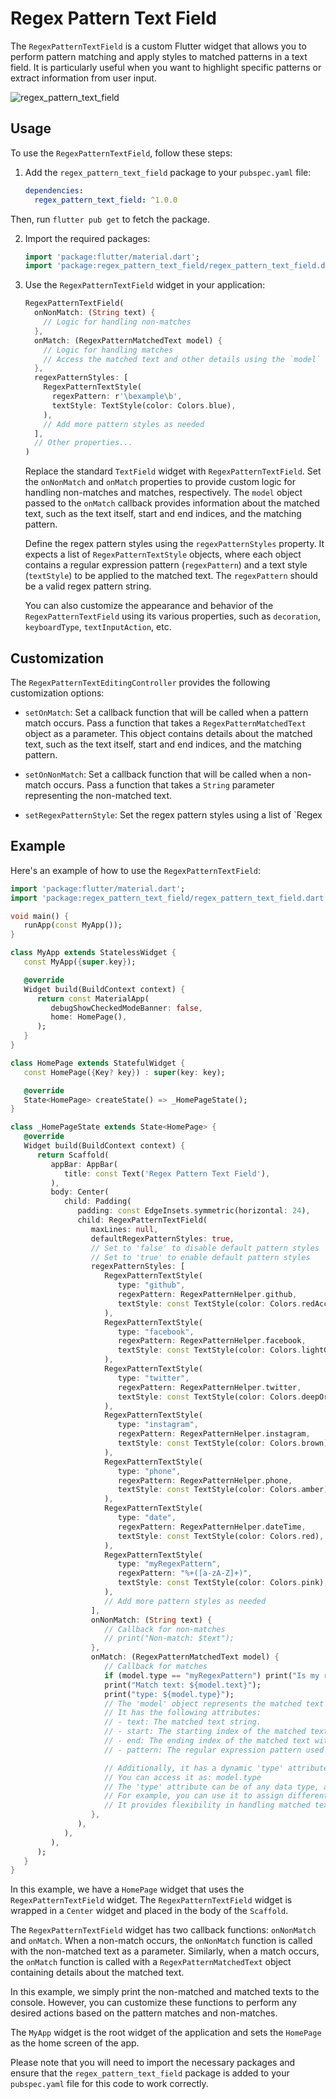 # Regex Pattern Text Field

The `RegexPatternTextField` is a custom Flutter widget that allows you to perform pattern matching and apply styles to matched patterns in a text field. It is particularly useful when you want to highlight specific patterns or extract information from user input.


![regex_pattern_text_field](https://github.com/pablostefan/regex_pattern_text_field/blob/db768f72a0df00f304929da44b5753de3c27ddd7/readme_contents/regex_pattern_text_field_image.png)

## Usage

To use the `RegexPatternTextField`, follow these steps:

1. Add the `regex_pattern_text_field` package to your `pubspec.yaml` file:

   ```yaml
   dependencies:
     regex_pattern_text_field: ^1.0.0
   ```

Then, run `flutter pub get` to fetch the package.

2. Import the required packages:

   ```dart
   import 'package:flutter/material.dart';
   import 'package:regex_pattern_text_field/regex_pattern_text_field.dart';
   ```

3. Use the `RegexPatternTextField` widget in your application:

   ```dart
   RegexPatternTextField(
     onNonMatch: (String text) {
       // Logic for handling non-matches
     },
     onMatch: (RegexPatternMatchedText model) {
       // Logic for handling matches
       // Access the matched text and other details using the `model` object
     },
     regexPatternStyles: [
       RegexPatternTextStyle(
         regexPattern: r'\bexample\b',
         textStyle: TextStyle(color: Colors.blue),
       ),
       // Add more pattern styles as needed
     ],
     // Other properties...
   )
   ```
   Replace the standard `TextField` widget with `RegexPatternTextField`. Set the `onNonMatch` and `onMatch` properties to provide custom logic for handling non-matches and matches, respectively. The `model` object passed to the `onMatch` callback provides information about the matched text, such as the text itself, start and end indices, and the matching pattern.

   Define the regex pattern styles using the `regexPatternStyles` property. It expects a list of `RegexPatternTextStyle` objects, where each object contains a regular expression pattern (`regexPattern`) and a text style (`textStyle`) to be applied to the matched text. The `regexPattern` should be a valid regex pattern string.

   You can also customize the appearance and behavior of the `RegexPatternTextField` using its various properties, such as `decoration`, `keyboardType`, `textInputAction`, etc.

## Customization

The `RegexPatternTextEditingController` provides the following customization options:

- `setOnMatch`: Set a callback function that will be called when a pattern match occurs. Pass a function that takes a `RegexPatternMatchedText` object as a parameter. This object contains details about the matched text, such as the text itself, start and end indices, and the matching pattern.

- `setOnNonMatch`: Set a callback function that will be called when a non-match occurs. Pass a function that takes a `String` parameter representing the non-matched text.

- `setRegexPatternStyle`: Set the regex pattern styles using a list of `Regex

## Example

Here's an example of how to use the `RegexPatternTextField`:

```dart
import 'package:flutter/material.dart';
import 'package:regex_pattern_text_field/regex_pattern_text_field.dart';

void main() {
   runApp(const MyApp());
}

class MyApp extends StatelessWidget {
   const MyApp({super.key});

   @override
   Widget build(BuildContext context) {
      return const MaterialApp(
         debugShowCheckedModeBanner: false,
         home: HomePage(),
      );
   }
}

class HomePage extends StatefulWidget {
   const HomePage({Key? key}) : super(key: key);

   @override
   State<HomePage> createState() => _HomePageState();
}

class _HomePageState extends State<HomePage> {
   @override
   Widget build(BuildContext context) {
      return Scaffold(
         appBar: AppBar(
            title: const Text('Regex Pattern Text Field'),
         ),
         body: Center(
            child: Padding(
               padding: const EdgeInsets.symmetric(horizontal: 24),
               child: RegexPatternTextField(
                  maxLines: null,
                  defaultRegexPatternStyles: true,
                  // Set to 'false' to disable default pattern styles
                  // Set to 'true' to enable default pattern styles
                  regexPatternStyles: [
                     RegexPatternTextStyle(
                        type: "github",
                        regexPattern: RegexPatternHelper.github,
                        textStyle: const TextStyle(color: Colors.redAccent),
                     ),
                     RegexPatternTextStyle(
                        type: "facebook",
                        regexPattern: RegexPatternHelper.facebook,
                        textStyle: const TextStyle(color: Colors.lightGreen),
                     ),
                     RegexPatternTextStyle(
                        type: "twitter",
                        regexPattern: RegexPatternHelper.twitter,
                        textStyle: const TextStyle(color: Colors.deepOrangeAccent),
                     ),
                     RegexPatternTextStyle(
                        type: "instagram",
                        regexPattern: RegexPatternHelper.instagram,
                        textStyle: const TextStyle(color: Colors.brown),
                     ),
                     RegexPatternTextStyle(
                        type: "phone",
                        regexPattern: RegexPatternHelper.phone,
                        textStyle: const TextStyle(color: Colors.amber),
                     ),
                     RegexPatternTextStyle(
                        type: "date",
                        regexPattern: RegexPatternHelper.dateTime,
                        textStyle: const TextStyle(color: Colors.red),
                     ),
                     RegexPatternTextStyle(
                        type: "myRegexPattern",
                        regexPattern: "%+([a-zA-Z]+)",
                        textStyle: const TextStyle(color: Colors.pink),
                     ),
                     // Add more pattern styles as needed
                  ],
                  onNonMatch: (String text) {
                     // Callback for non-matches
                     // print("Non-match: $text");
                  },
                  onMatch: (RegexPatternMatchedText model) {
                     // Callback for matches
                     if (model.type == "myRegexPattern") print("Is my regex pattern");
                     print("Match text: ${model.text}");
                     print("type: ${model.type}");
                     // The 'model' object represents the matched text and its properties.
                     // It has the following attributes:
                     // - text: The matched text string.
                     // - start: The starting index of the matched text within the entered text.
                     // - end: The ending index of the matched text within the entered text.
                     // - pattern: The regular expression pattern used for matching.

                     // Additionally, it has a dynamic 'type' attribute that can be used to validate the type of the matched text.
                     // You can access it as: model.type
                     // The 'type' attribute can be of any data type, and its usage depends on your application's specific needs.
                     // For example, you can use it to assign different types to different patterns and perform type-specific actions.
                     // It provides flexibility in handling matched text based on its type.
                  },
               ),
            ),
         ),
      );
   }
}
```

In this example, we have a `HomePage` widget that uses the `RegexPatternTextField` widget. The `RegexPatternTextField` widget is wrapped in a `Center` widget and placed in the body of the `Scaffold`.

The `RegexPatternTextField` widget has two callback functions: `onNonMatch` and `onMatch`. When a non-match occurs, the `onNonMatch` function is called with the non-matched text as a parameter. Similarly, when a match occurs, the `onMatch` function is called with a `RegexPatternMatchedText` object containing details about the matched text.

In this example, we simply print the non-matched and matched texts to the console. However, you can customize these functions to perform any desired actions based on the pattern matches and non-matches.

The `MyApp` widget is the root widget of the application and sets the `HomePage` as the home screen of the app.

Please note that you will need to import the necessary packages and ensure that the `regex_pattern_text_field` package is added to your `pubspec.yaml` file for this code to work correctly.

